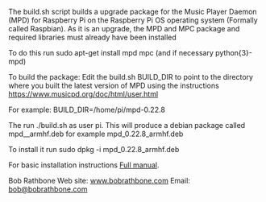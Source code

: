 
The build.sh script builds a upgrade package for the Music Player Daemon (MPD) for Raspberry Pi on the Raspberry Pi OS operating system (Formally called Raspbian).
As it is an upgrade, the MPD and MPC package and required libraries must already have been installed

To do this run
sudo apt-get install mpd mpc (and if necessary python{3}-mpd)

To build the package:
Edit the build.sh BUILD_DIR to point to the directory where you built the
latest version of MPD using the instructions https://www.musicpd.org/doc/html/user.html

For example:
BUILD_DIR=/home/pi/mpd-0.22.8

The run ./build.sh as user pi.
This will produce a debian package called mpd_<version>_armhf.deb 
for example mpd_0.22.8_armhf.deb

To install it run
sudo dpkg -i mpd_0.22.8_armhf.deb
  
For basic installation instructions
[Full manual](https://github.com/bobrathbone/mpdpackage/docs/).

Bob Rathbone
Web site: www.bobrathbone.com
Email: bob@bobrathbone.com

